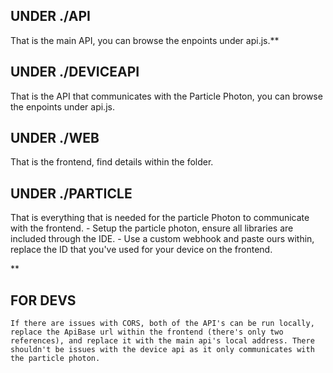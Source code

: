 ## UNDER ./API
That is the main API, you can browse the enpoints under api.js.**

## UNDER ./DEVICEAPI
That is the API that communicates with the Particle Photon, you can browse the enpoints under api.js.

## UNDER ./WEB
That is the frontend, find details within the folder.

## UNDER ./PARTICLE
That is everything that is needed for the particle Photon to communicate with the frontend.
    - Setup the particle photon, ensure all libraries are included through the IDE.
    - Use a custom webhook and paste ours within, replace the ID that you've used for your device on the frontend.


**
## FOR DEVS
    If there are issues with CORS, both of the API's can be run locally, replace the ApiBase url within the frontend (there's only two references), and replace it with the main api's local address. There shouldn't be issues with the device api as it only communicates with the particle photon.